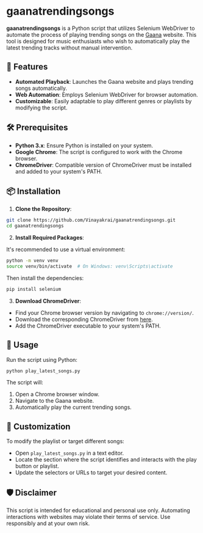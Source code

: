 # gaanatrendingsongs

**gaanatrendingsongs** is a Python script that utilizes Selenium WebDriver to automate the process of playing trending songs on the [Gaana](https://gaana.com/) website. This tool is designed for music enthusiasts who wish to automatically play the latest trending tracks without manual intervention.

## 🎵 Features

- **Automated Playback**: Launches the Gaana website and plays trending songs automatically.
- **Web Automation**: Employs Selenium WebDriver for browser automation.
- **Customizable**: Easily adaptable to play different genres or playlists by modifying the script.

## 🛠️ Prerequisites

- **Python 3.x**: Ensure Python is installed on your system.
- **Google Chrome**: The script is configured to work with the Chrome browser.
- **ChromeDriver**: Compatible version of ChromeDriver must be installed and added to your system's PATH.

## 📦 Installation

1. **Clone the Repository**:

```bash
git clone https://github.com/Vinayakrai/gaanatrendingsongs.git
cd gaanatrendingsongs
```

2. **Install Required Packages**:

It's recommended to use a virtual environment:

```bash
python -m venv venv
source venv/bin/activate  # On Windows: venv\Scripts\activate
```

Then install the dependencies:

```bash
pip install selenium
```

3. **Download ChromeDriver**:

- Find your Chrome browser version by navigating to `chrome://version/`.
- Download the corresponding ChromeDriver from [here](https://sites.google.com/a/chromium.org/chromedriver/downloads).
- Add the ChromeDriver executable to your system's PATH.

## 🚀 Usage

Run the script using Python:

```bash
python play_latest_songs.py
```

The script will:

1. Open a Chrome browser window.
2. Navigate to the Gaana website.
3. Automatically play the current trending songs.

## 🧩 Customization

To modify the playlist or target different songs:

- Open `play_latest_songs.py` in a text editor.
- Locate the section where the script identifies and interacts with the play button or playlist.
- Update the selectors or URLs to target your desired content.

## 🛡️ Disclaimer

This script is intended for educational and personal use only. Automating interactions with websites may violate their terms of service. Use responsibly and at your own risk.
